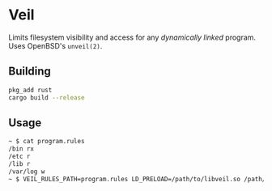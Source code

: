 # Veil
Limits filesystem visibility and access for any *dynamically linked* program. Uses OpenBSD's `unveil(2)`.

## Building
```sh
pkg_add rust
cargo build --release
```

## Usage
```sh
~ $ cat program.rules
/bin rx
/etc r
/lib r
/var/log w
~ $ VEIL_RULES_PATH=program.rules LD_PRELOAD=/path/to/libveil.so /path/to/program arg1 arg2
```
